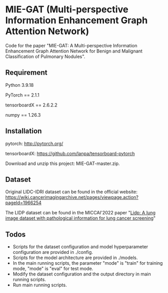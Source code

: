 # MIE-GAT (Multi-perspective Information Enhancement Graph Attention Network)
Code for the paper "MIE-GAT: A Multi-perspective Information Enhancement Graph Attention Network for Benign and Malignant Classification of Pulmonary Nodules".
## Requirement
Python 3.9.18

PyTorch == 2.1.1

tensorboardX == 2.6.2.2

numpy == 1.26.3
## Installation
pytorch: http://pytorch.org/

tensorboardX: https://github.com/lanpa/tensorboard-pytorch

Download and unzip this project: MIE-GAT-master.zip.
## Dataset
Original LIDC-IDRI dataset can be found in the official website: https://wiki.cancerimagingarchive.net/pages/viewpage.action?pageId=1966254

The LIDP dataset can be found in the MICCAI'2022 paper "[Lidp: A lung image dataset with pathological information for
lung cancer screening](https://link.springer.com/chapter/10.1007/978-3-031-16437-8_74)"
## Todos
* Scripts for the dataset configuration and model hyperparameter configuration are provided in ./config.
* Scripts for the model architecture are provided in ./models.
* In the main running scripts, the parameter "mode" is "train" for training mode, "mode" is "eval" for test mode.
* Modify the dataset configuration and the output directory in main running scripts.
* Run main running scripts.

